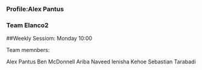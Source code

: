 ### Profile:Alex Pantus

### Team Elanco2

##Weekly Sessiom: Monday 10:00

Team memnbers:

Alex Pantus
Ben McDonnell
Ariba Naveed
lenisha Kehoe
Sebastian Tarabadi

